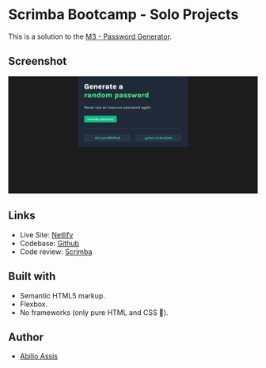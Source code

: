 # Scrimba Bootcamp - Solo Projects

This is a solution to the [M3 - Password Generator](https://scrimba.com/learn/frontend/solo-project-pro-password-generator-cR9B46Sg).

## Screenshot

![](img/screenshot.png)

## Links

- Live Site: [Netlify](https://courageous-froyo-a57937.netlify.app/)
- Codebase: [Github](https://github.com/abilioassis/password-generator)
- Code review: [Scrimba]()

## Built with

- Semantic HTML5 markup.
- Flexbox.
- No frameworks (only pure HTML and CSS 🏅).

## Author

- [Abilio Assis](https://www.linkedin.com/in/abilio-assis/)
